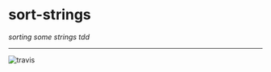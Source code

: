 # sort-strings
_sorting some strings tdd_

---

![travis](https://travis-ci.org/Poltergeist/sort-strings.svg)
